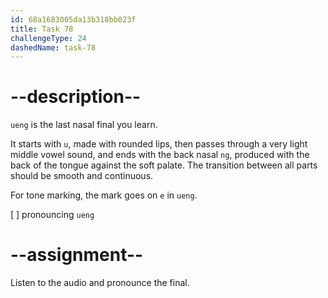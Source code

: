 ```yaml
---
id: 68a1683005da13b318bb023f
title: Task 78
challengeType: 24
dashedName: task-78
---
```


<!--SPEAKING-->

<!-- (Audio) A: ueng -->

# --description--

`ueng` is the last nasal final you learn.

It starts with `u`, made with rounded lips, then passes through a very light middle vowel sound, and ends with the back nasal `ng`, produced with the back of the tongue against the soft palate. The transition between all parts should be smooth and continuous.

For tone marking, the mark goes on `e` in `ueng`.

[ ] pronouncing `ueng`

# --assignment--

Listen to the audio and pronounce the final.
